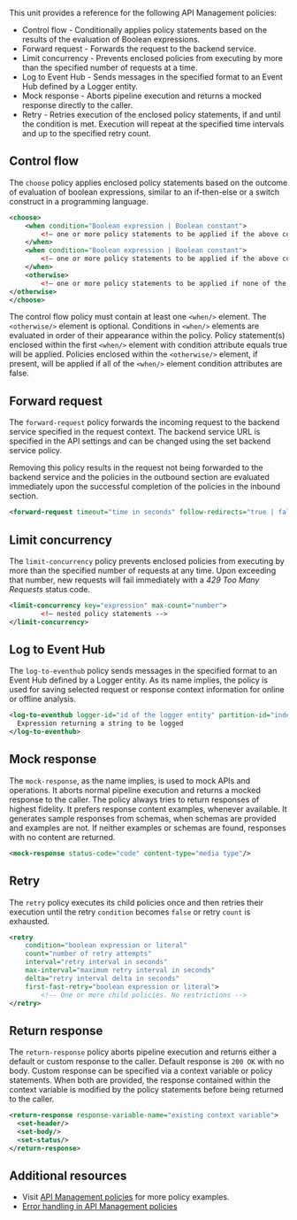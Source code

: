
This unit provides a reference for the following API Management policies:

* Control flow - Conditionally applies policy statements based on the results of the evaluation of Boolean expressions.
* Forward request - Forwards the request to the backend service.
* Limit concurrency - Prevents enclosed policies from executing by more than the specified number of requests at a time.
* Log to Event Hub - Sends messages in the specified format to an Event Hub defined by a Logger entity.
* Mock response - Aborts pipeline execution and returns a mocked response directly to the caller.
* Retry - Retries execution of the enclosed policy statements, if and until the condition is met. Execution will repeat at the specified time intervals and up to the specified retry count.


##  Control flow

The `choose` policy applies enclosed policy statements based on the outcome of evaluation of boolean expressions, similar to an if-then-else or a switch construct in a programming language.

```xml
<choose>
    <when condition="Boolean expression | Boolean constant">
        <!— one or more policy statements to be applied if the above condition is true  -->
    </when>
    <when condition="Boolean expression | Boolean constant">
        <!— one or more policy statements to be applied if the above condition is true  -->
    </when>
    <otherwise>
        <!— one or more policy statements to be applied if none of the above conditions are true  -->
</otherwise>
</choose>
```

The control flow policy must contain at least one `<when/>` element. The `<otherwise/>` element is optional. Conditions in `<when/>` elements are evaluated in order of their appearance within the policy. Policy statement(s) enclosed within the first `<when/>` element with condition attribute equals true will be applied. Policies enclosed within the `<otherwise/>` element, if present, will be applied if all of the `<when/>` element condition attributes are false.

##  Forward request

The `forward-request` policy forwards the incoming request to the backend service specified in the request context. The backend service URL is specified in the API settings and can be changed using the set backend service policy.

Removing this policy results in the request not being forwarded to the backend service and the policies in the outbound section are evaluated immediately upon the successful completion of the policies in the inbound section.

```xml
<forward-request timeout="time in seconds" follow-redirects="true | false"/>
```

##  Limit concurrency

The `limit-concurrency` policy prevents enclosed policies from executing by more than the specified number of requests at any time. Upon exceeding that number, new requests will fail immediately with a *429 Too Many Requests* status code.

```xml
<limit-concurrency key="expression" max-count="number">
        <!— nested policy statements -->
</limit-concurrency>
```

##  Log to Event Hub

The `log-to-eventhub` policy sends messages in the specified format to an Event Hub defined by a Logger entity. As its name implies, the policy is used for saving selected request or response context information for online or offline analysis.

```xml
<log-to-eventhub logger-id="id of the logger entity" partition-id="index of the partition where messages are sent" partition-key="value used for partition assignment">
  Expression returning a string to be logged
</log-to-eventhub>
```
##  Mock response

The `mock-response`, as the name implies, is used to mock APIs and operations. It aborts normal pipeline execution and returns a mocked response to the caller. The policy always tries to return responses of highest fidelity. It prefers response content examples, whenever available. It generates sample responses from schemas, when schemas are provided and examples are not. If neither examples or schemas are found, responses with no content are returned.

```xml
<mock-response status-code="code" content-type="media type"/>
```
 
##  Retry

The `retry` policy executes its child policies once and then retries their execution until the retry `condition` becomes `false` or retry `count` is exhausted.

```xml
<retry
    condition="boolean expression or literal"
    count="number of retry attempts"
    interval="retry interval in seconds"
    max-interval="maximum retry interval in seconds"
    delta="retry interval delta in seconds"
    first-fast-retry="boolean expression or literal">
        <!-- One or more child policies. No restrictions -->
</retry>
```

##  Return response

The `return-response` policy aborts pipeline execution and returns either a default or custom response to the caller. Default response is `200 OK` with no body. Custom response can be specified via a context variable or policy statements. When both are provided, the response contained within the context variable is modified by the policy statements before being returned to the caller.

```xml
<return-response response-variable-name="existing context variable">
  <set-header/>
  <set-body/>
  <set-status/>
</return-response>
```

## Additional resources

* Visit [API Management policies](/azure/api-management/api-management-policies) for more policy examples.
* [Error handling in API Management policies](/azure/api-management/api-management-error-handling-policies)
